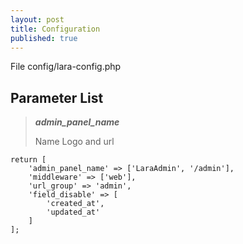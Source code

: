 ```yaml
---
layout: post
title: Configuration
published: true
---
```


File config/lara-config.php

## Parameter List

>***admin_panel_name***
>
> Name Logo and url

    return [
        'admin_panel_name' => ['LaraAdmin', '/admin'],
        'middleware' => ['web'],
        'url_group' => 'admin',
        'field_disable' => [
            'created_at',
            'updated_at'
        ]
    ];